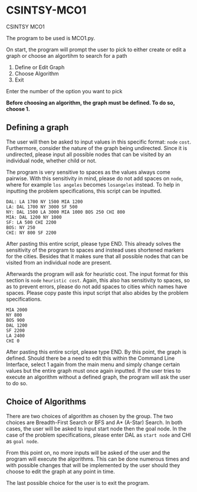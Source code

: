 # CSINTSY-MCO1
CSINTSY MCO1

The program to be used is MCO1.py.

On start, the program will prompt the user to pick to either create or edit a graph or choose an algortihm to search for a path

1. Define or Edit Graph
2. Choose Algorithm
3. Exit

Enter the number of the option you want to pick

**Before choosing an algorithm, the graph must be defined. To do so, choose 1.**

## Defining a graph

The user will then be asked to input values in this specific format: `node` `cost`. Furthermore, consider the nature of the graph being undirected. Since it is undirected, please input all possible nodes that can be visited by an individual node, whether child or not. 

The program is very sensitive to spaces as the values always come pairwise. 
With this sensitivity in mind, please do not add spaces on `node`, where for example `los angeles` becomes `losangeles` instead. To help in inputting the problem specifications,
this script can be inputted. 

    DAL: LA 1700 NY 1500 MIA 1200
    LA: DAL 1700 NY 3000 SF 500
    NY: DAL 1500 LA 3000 MIA 1000 BOS 250 CHI 800
    MIA: DAL 1200 NY 1000
    SF: LA 500 CHI 2200
    BOS: NY 250
    CHI: NY 800 SF 2200

After pasting this entire script, please type END. This already solves the sensitivity of the program to spaces and instead uses shortened markers for the cities. Besides that it makes sure that all possible nodes that can be visited from an individual node are present.

Afterwards the program will ask for heuristic cost. The input format for this section is `node` `heuristic cost`. Again, this also has sensitivity to spaces, so as to prevent errors, please do not add spaces to cities which names have spaces. Please copy paste this input script that also abides by the problem specifications.

    MIA 2000
    NY 800
    BOS 900
    DAL 1200
    SF 2200
    LA 2400
    CHI 0

After pasting this entire script, please type END. By this point, the graph is defined. Should there be a need to edit this within the Command Line Interface, select 1 again from the main menu and simply change certain values but the entire graph must once again inputted. If the user tries to execute an algorithm without a defined graph, the program will ask the user to do so.

## Choice of Algorithms

There are two choices of algorithm as chosen by the group. The two choices are Breadth-First Search or BFS and A* (A-Star) Search. In both cases, the user will be asked to input start node then the goal node. In the case of the problem specifications, please enter DAL as `start node` and CHI as `goal node`.

From this point on, no more inputs will be asked of the user and the program will execute the algorithms. This can be done numerous times and with possible changes that will be implemented by the user should they choose to edit the graph at any point in time. 

The last possible choice for the user is to exit the program. 
